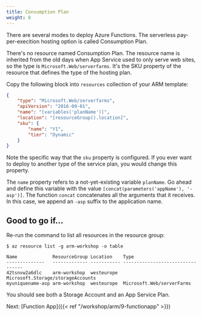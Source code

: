```yaml
---
title: Consumption Plan
weight: 8
---
```


There are several modes to deploy Azure Functions. The serverless pay-per-execition hosting option is called Consumption Plan.

There's no resource named Consumption Plan. The resource name is inherited from the old days when App Service used to only serve web sites, so the type is `Microsoft.Web/serverfarms`. It's the SKU property of the resource that defines the type of the hosting plan.

Copy the following block into `resources` collection of your ARM template:

``` json
{
    "type": "Microsoft.Web/serverfarms",
    "apiVersion": "2016-09-01",
    "name": "[variables('planName')]",
    "location": "[resourceGroup().location]",
    "sku": {
        "name": "Y1",
        "tier": "Dynamic"
    }
}
```

Note the specific way that the `sku` property is configured. If you ever want to deploy to another type of the service plan, you would change this property.

The `name` property refers to a not-yet-existing variable `planName`. Go ahead and define this variable with the value `[concat(parameters('appName'), '-asp')]`. The function `concat` concatenates all the arguments that it receives. In this case, we append an `-asp` suffix to the application name.


## Good to go if...

Re-run the command to list all resources in the resource group:

```
$ az resource list -g arm-workshop -o table

Name             ResourceGroup Location    Type
--------------   ------------- ----------- ---------------------------------
42tsnvw2a6dlc    arm-workshop  westeurope  Microsoft.Storage/storageAccounts
myuniquename-asp arm-workshop  westeurope  Microsoft.Web/serverFarms
```

You should see both a Storage Account and an App Service Plan.

Next: [Function App]({{< ref "/workshop/arm/9-functionapp" >}})